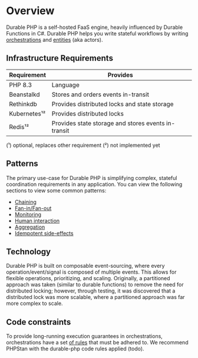 # Overview

Durable PHP is a self-hosted FaaS engine, heavily influenced by Durable Functions in C#.
Durable PHP helps you write stateful workflows by writing [orchestrations](orchestrations.md)
and [entities](entities.md)
(aka actors).

## Infrastructure Requirements

| Requirement  | Provides                                            |
|--------------|-----------------------------------------------------|
| PHP 8.3      | Language                                            |
| Beanstalkd   | Stores and orders events in-transit                 |
| Rethinkdb    | Provides distributed locks and state storage        |
| Kubernetes¹² | Provides distributed locks                          |
| Redis¹²      | Provides state storage and stores events in-transit |

(¹) optional, replaces other requirement
(²) not implemented yet

## Patterns

The primary use-case for Durable PHP is simplifying complex, stateful coordination requirements in any application.
You can view the following sections to view some common patterns:

- [Chaining](chaining.md)
- [Fan-in/Fan-out](fan-in-out.md)
- [Monitoring](monitoring.md)
- [Human interaction](human-interaction.md)
- [Aggregation](aggregation.md)
- [Idempotent side-effects](activities.md)

## Technology

Durable PHP is built on composable event-sourcing, where every operation/event/signal is composed of multiple events.
This allows for flexible operations, prioritizing, and scaling. Originally, a partitioned approach was taken (similar to
durable functions) to remove the need for distributed locking; however, through testing, it was discovered that a
distributed lock was more scalable, where a partitioned approach was far more complex to scale.

## Code constraints

To provide long-running execution guarantees in orchestrations, orchestrations have a set [of rules](orchestration-rules.md)
that must be adhered to. We recommend PHPStan with the durable-php code rules applied (todo).
